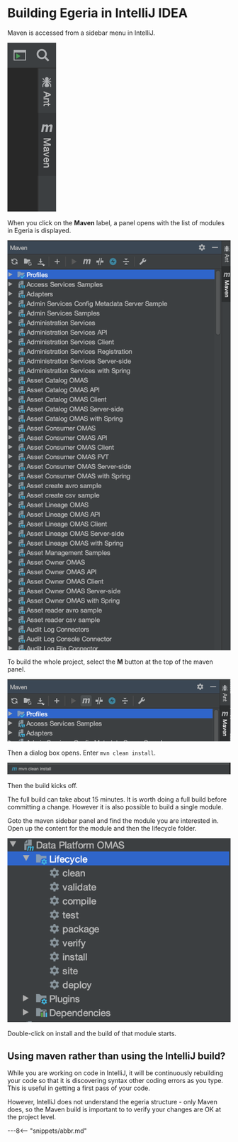 <!-- SPDX-License-Identifier: CC-BY-4.0 -->
<!-- Copyright Contributors to the ODPi Egeria project 2020. -->

# Building Egeria in IntelliJ IDEA

Maven is accessed from a sidebar menu in IntelliJ.

![Maven Sidebar](intellij-maven-sidebar-menu.png)

When you click on the **Maven** label, a panel opens with
the list of modules in
Egeria is displayed.

![Maven Modules](intellij-maven-modules-list.png)

To build the whole project, select the **M** button at the top of the
maven panel.

![Maven build opens](intellij-run-maven-option.png)

Then a dialog box opens.  Enter `mvn clean install`.

![Maven build command](intellij-run-maven-clean-install.png)

Then the build kicks off.

The full build can take about 15 minutes.  It is worth doing a full build before
committing a change.  However it is also possible to build a single module.

Goto the maven sidebar panel and find the module you are interested in.
Open up the content for the module and then the lifecycle folder.

![Maven module options](intellij-maven-module-lifecycle-values.png)

Double-click on install and the build of that module starts.


## Using maven rather than using the IntelliJ build?

While you are working on code in IntelliJ, it will be continuously rebuilding
your code so that it is discovering syntax other coding errors as you type.
This is useful in getting a first pass of your code.

However, IntelliJ does not understand the egeria structure - only Maven
does, so the Maven build is important to to verify your changes are
OK at the project level.

---8<-- "snippets/abbr.md"
